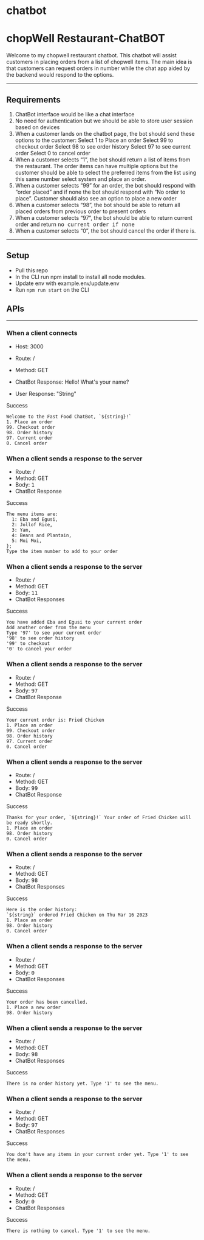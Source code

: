 # chatbot

# chopWell Restaurant-ChatBOT
Welcome to my chopwell restaurant chatbot. This chatbot will assist customers in placing orders from a list of chopwell items. The main idea is that customers can request orders in number while the chat app aided by the backend would respond to the options.

---

## Requirements
1. ChatBot interface would be like a chat interface
2. No need for authentication but we should be able to store user session based on devices
3. When a customer lands on the chatbot page, the bot should send these options to the customer:
Select 1 to Place an order
Select 99 to checkout order
Select 98 to see order history
Select 97 to see current order
Select 0 to cancel order
4. When a customer selects “1”, the bot should return a list of items from the restaurant. The order items can have multiple options but the customer should be able to select the preferred items from the list using this same number select system and place an order.
5. When a customer selects “99” for an order, the bot should respond with “order placed” and if none the bot should respond with “No order to place”. Customer should also see an option to place a new order
6. When a customer selects “98”, the bot should be able to return all placed orders from previous order to present orders
7. When a customer selects “97”, the bot should be able to return current order and return <kbd>no current order<kbd> if none
8. When a customer selects “0”, the bot should cancel the order if there is.

---
## Setup
- Pull this repo
- In the CLI run npm install to install all node modules.
- Update env with example.env/update.env
- Run `npm run start` on the CLI

## APIs
---

### When a client connects

- Host: 3000
- Route: /
- Method: GET

- ChatBot Response: Hello! What's your name?
- User Response: "String"

Success
```
Welcome to the Fast Food ChatBot, `${string}!`
1. Place an order
99. Checkout order
98. Order history
97. Current order
0. Cancel order

```

### When a client sends a response to the server

- Route: /
- Method: GET
- Body: <kbd>1</kbd>
- ChatBot Response

Success
```
The menu items are:
  1: Eba and Egusi,
  2: Jollof Rice,
  3: Yam,
  4: Beans and Plantain,
  5: Moi Moi,
};
Type the item number to add to your order

```

### When a client sends a response to the server

- Route: /
- Method: GET
- Body: <kbd>11</kbd>
- ChatBot Responses

Success
```
You have added Eba and Egusi to your current order
Add another order from the menu
Type '97' to see your current order
'98' to see order history
'99' to checkout
'0' to cancel your order

```

### When a client sends a response to the server

- Route: /
- Method: GET
- Body: <kbd>97</kbd>
- ChatBot Response

Success
```
Your current order is: Fried Chicken
1. Place an order
99. Checkout order
98. Order history
97. Current order
0. Cancel order

```

### When a client sends a response to the server

- Route: /
- Method: GET
- Body: <kbd>99</kbd>
- ChatBot Response

Success
```
Thanks for your order, `${string}!` Your order of Fried Chicken will be ready shortly.
1. Place an order
98. Order history
0. Cancel order

```

### When a client sends a response to the server

- Route: /
- Method: GET
- Body: <kbd>98</kbd>
- ChatBot Responses

Success
```
Here is the order history:
`${string}` ordered Fried Chicken on Thu Mar 16 2023
1. Place an order
98. Order history
0. Cancel order

```

### When a client sends a response to the server

- Route: /
- Method: GET
- Body: <kbd>0</kbd>
- ChatBot Responses

Success
```
Your order has been cancelled.
1. Place a new order
98. Order history

```

### When a client sends a response to the server

- Route: /
- Method: GET
- Body: <kbd>98</kbd>
- ChatBot Responses

Success
```
There is no order history yet. Type '1' to see the menu.

```

### When a client sends a response to the server

- Route: /
- Method: GET
- Body: <kbd>97</kbd>
- ChatBot Responses

Success
```
You don't have any items in your current order yet. Type '1' to see the menu.

```

### When a client sends a response to the server

- Route: /
- Method: GET
- Body: <kbd>0</kbd>
- ChatBot Responses

Success
```
There is nothing to cancel. Type '1' to see the menu.

```
